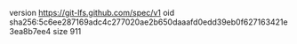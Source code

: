 version https://git-lfs.github.com/spec/v1
oid sha256:5c6ee287169adc4c277020ae2b650daaafd0edd39eb0f627163421e3ea8b7ee4
size 911
